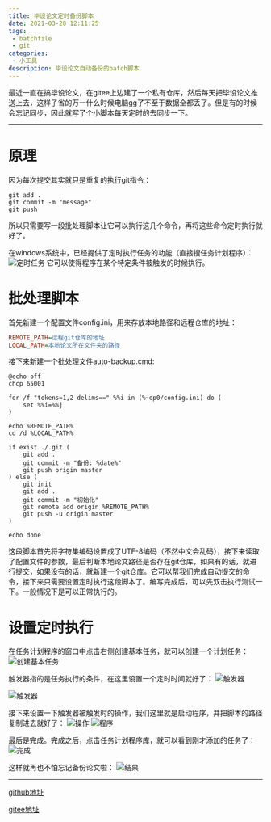 ```yaml
---
title: 毕设论文定时备份脚本
date: 2021-03-20 12:11:25
tags:
 - batchfile
 - git
categories:
 - 小工具
description: 毕设论文自动备份的batch脚本
---
```


最近一直在搞毕设论文，在gitee上边建了一个私有仓库，然后每天把毕设论文推送上去，这样子省的万一什么时候电脑gg了不至于数据全都丢了。但是有的时候会忘记同步，因此就写了个小脚本每天定时的去同步一下。

---

# 原理
因为每次提交其实就只是重复的执行git指令：
``` batchfile
git add .
git commit -m "message"
git push
```

所以只需要写一段批处理脚本让它可以执行这几个命令，再将这些命令定时执行就好了。

在windows系统中，已经提供了定时执行任务的功能（直接搜任务计划程序）：
![定时任务](http://imgs.maotoumao.xyz/dingshirenwu.png)
它可以使得程序在某个特定条件被触发的时候执行。

# 批处理脚本
首先新建一个配置文件config.ini，用来存放本地路径和远程仓库的地址：
``` ini
REMOTE_PATH=远程git仓库的地址
LOCAL_PATH=本地论文所在文件夹的路径
```
接下来新建一个批处理文件auto-backup.cmd:
``` batchfile
@echo off
chcp 65001

for /f "tokens=1,2 delims==" %%i in (%~dp0/config.ini) do (
    set %%i=%%j
)

echo %REMOTE_PATH%
cd /d %LOCAL_PATH%

if exist ./.git (
    git add .
    git commit -m "备份: %date%"
    git push origin master
) else (
    git init
    git add .
    git commit -m "初始化"
    git remote add origin %REMOTE_PATH%
    git push -u origin master
)

echo done
```
这段脚本首先将字符集编码设置成了UTF-8编码（不然中文会乱码），接下来读取了配置文件的参数，最后判断本地论文路径是否存在git仓库，如果有的话，就进行提交，如果没有的话，就新建一个git仓库。它可以帮我们完成自动提交的命令，接下来只需要设置定时执行这段脚本了。编写完成后，可以先双击执行测试一下。一般情况下是可以正常执行的。

# 设置定时执行
在任务计划程序的窗口中点击右侧创建基本任务，就可以创建一个计划任务：
![创建基本任务](http://imgs.maotoumao.xyz/chuangjian.png)

触发器指的是任务执行的条件，在这里设置一个定时时间就好了：
![触发器](http://imgs.maotoumao.xyz/chufaqi.png)

![触发器](http://imgs.maotoumao.xyz/chufaqi-time.png)

接下来设置一下触发器被触发时的操作，我们这里就是启动程序，并把脚本的路径复制进去就好了：
![操作](http://imgs.maotoumao.xyz/caozuo.png)
![程序](http://imgs.maotoumao.xyz/jiaobenscript.png)

最后是完成。完成之后，点击任务计划程序库，就可以看到刚才添加的任务了：
![完成](http://imgs.maotoumao.xyz/dingshirenwuku.png)

这样就再也不怕忘记备份论文啦：
![结果](http://imgs.maotoumao.xyz/jieguo.png)

---
[github地址](https://github.com/maotoumao/thesis-auto-backup)

[gitee地址](https://gitee.com/maotoumao/thesis-auto-backup)